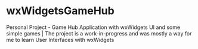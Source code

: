 # wxWidgetsGameHub
Personal Project - Game Hub Application with wxWidgets UI and some simple games | The project is a work-in-progress and was mostly a way for me to learn User Interfaces with wxWidgets
